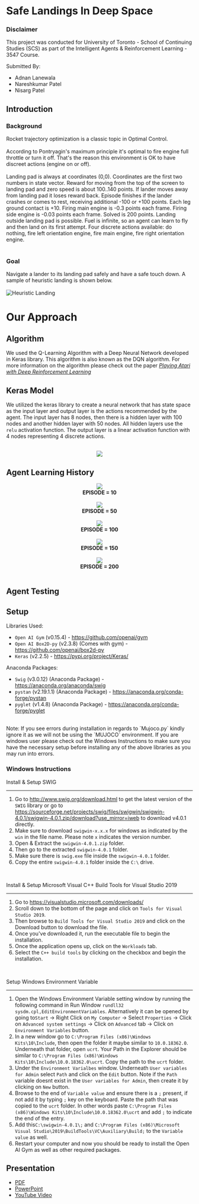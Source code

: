 # Safe Landings In Deep Space

### Disclaimer
This project was conducted for University of Toronto - School of Continuing Studies (SCS) as part of the Intelligent Agents & Reinforcement Learning - 3547 Course.

Submitted By:
- Adnan Lanewala
- Nareshkumar Patel
- Nisarg Patel

## Introduction
### Background
Rocket trajectory optimization is a classic topic in Optimal Control.<br><br>
According to Pontryagin's maximum principle it's optimal to fire engine full throttle or turn it off. That's the reason this environment is OK to have discreet actions (engine on or off).<br><br>
Landing pad is always at coordinates (0,0). Coordinates are the first two numbers in state vector. Reward for moving from the top of the screen to landing pad and zero speed is about 100..140 points. If lander moves away from landing pad it loses reward back. Episode finishes if the lander crashes or comes to rest, receiving additional -100 or +100 points. Each leg ground contact is +10. Firing main engine is -0.3 points each frame. Firing side engine is -0.03 points each frame. Solved is 200 points. Landing outside landing pad is possible. Fuel is infinite, so an agent can learn to fly and then land on its first attempt. Four discrete actions available: do nothing, fire left orientation engine, fire main engine, fire right orientation engine.<br><br>

### Goal
Navigate a lander to its landing pad safely and have a safe touch down. A sample of heuristic landing is shown below.<br><br>
![Heuristic Landing](assets/Test_Outcome.gif)

# Our Approach
## Algorithm
We used the Q-Learning Algorithm with a Deep Neural Network developed in Keras library. This algorithm is also known as the DQN algorithm. For more information on the algorithm please check out the paper *[Playing Atari with Deep Reinforcement Learning](https://arxiv.org/pdf/1312.5602.pdf)*<br>

## Keras Model
We utilized the keras library to create a neural network that has state space as the input layer and output layer is the actions recommended by the agent. The input layer has 8 nodes, then there is a hidden layer with 100 nodes and another hidden layer with 50 nodes. All hidden layers use the `relu` activation function. The output layer is a linear activation function with 4 nodes representing 4 discrete actions.<br><br>
<p align="center">
<img src="assets/kerasmodel.png")>
</p>

## Agent Learning History<br>
<p align="center"><strong>
<img src="assets/Train_Episode_10.gif")><br>
EPISODE = 10<br><br>
<img src="assets/Train_Episode_50.gif")><br>
EPISODE = 50<br><br>
<img src="assets/Train_Episode_100.gif")><br>
EPISODE = 100<br><br>
<img src="assets/Train_Episode_150.gif")><br>
EPISODE = 150<br><br>
<img src="assets/Train_Episode_200.gif)")><br>
EPISODE = 200<br><br>
</strong></p>


## Agent Testing

## Setup
Libraries Used:
- `Open AI Gym` (v0.15.4) - https://github.com/openai/gym
- `Open AI Box2D-py` (v2.3.8) (Comes with gym) - https://github.com/openai/box2d-py
- `Keras` (v2.2.5) - https://pypi.org/project/Keras/

Anaconda Packages:
- `Swig` (v3.0.12) (Anaconda Package) - https://anaconda.org/anaconda/swig
- `pystan` (v2.19.1.1) (Anaconda Package) - https://anaconda.org/conda-forge/pystan
- `pyglet` (v1.4.8) (Anaconda Package) - https://anaconda.org/conda-forge/pyglet
</br>
Note: If you see errors during installation in regards to `Mujoco.py` kindly ignore it as we will not be using the `MUJOCO` environment. If you are windows user please check out the Windows Instructions to make sure you have the necessary setup before installing any of the above libraries as you may run into errors.

### Windows Instructions
Install & Setup SWIG
***
1. Go to http://www.swig.org/download.html to get the latest version of the `SWIG` library or go to https://sourceforge.net/projects/swig/files/swigwin/swigwin-4.0.1/swigwin-4.0.1.zip/download?use_mirror=iweb to download v4.0.1 directly.
2. Make sure to download `swigwin-x.x.x` for windows as indicated by the `win` in the file name. Please note `x` indicates the version number.
3. Open & Extract the `swigwin-4.0.1.zip` folder.
4. Then go to the extracted `swigwin-4.0.1` folder.
5. Make sure there is `swig.exe` file inside the `swigwin-4.0.1` folder.
6. Copy the entire `swigwin-4.0.1` folder inside the `C:\` drive.
</br>

Install & Setup Microsoft Visual C++ Build Tools for Visual Studio 2019
***
1. Go to https://visualstudio.microsoft.com/downloads/
2. Scroll down to the bottom of the page and click on `Tools for Visual Studio 2019`.
3. Then browse to `Build Tools for Visual Studio 2019` and click on the Download button to download the file.
4. Once you've downloaded it, run the executable file to begin the installation.
5. Once the application opens up, click on the `Workloads` tab.
6. Select the `C++ build tools` by clicking on the checkbox and begin the installation.
</br>

Setup Windows Environment Variable
***
1. Open the Windows Environment Variable setting window by running the following command in Run Window `rundll32 sysdm.cpl,EditEnvironmentVariables`. Alternatively it can be opened by going to`Start` -> Right Click on `My Computer` -> Select `Properties` -> Click on `Advanced system settings` -> Click on `Advanced` tab -> Click on `Environment Variables` button.
2. In a new window go to `C:\Program Files (x86)\Windows Kits\10\Include`, then open the folder it maybe similar to `10.0.18362.0`. Underneath that folder, open `ucrt`. Your Path in the Explorer should be similar to `C:\Program Files (x86)\Windows Kits\10\Include\10.0.18362.0\ucrt`. Copy the path to the `ucrt` folder.
3. Under the `Environment Varialbes` window. Underneath `User variables for Admin` select `Path` and click on the `Edit` button. Note if the `Path` variable doesnt exist in the `User variables for Admin`, then create it by clicking on `New` button.
4. Browse to the end of `Variable value` and ensure there is a `;` present, if not add it by typing `;` key on the keyboard. Paste the path that was copied to the `ucrt` folder. In other words paste `C:\Program Files (x86)\Windows Kits\10\Include\10.0.18362.0\ucrt` and add `;` to indicate the end of the entry.
3. Add this`C:\swigwin-4.0.1\;` and `C:\Program Files (x86)\Microsoft Visual Studio\2019\BuildTools\VC\Auxiliary\Build;` to the `Variable value` as well.
4. Restart your computer and now you should be ready to install the Open AI Gym as well as other required packages.

## Presentation
- [PDF]()
- [PowerPoint]()
- [YouTube Video]()

